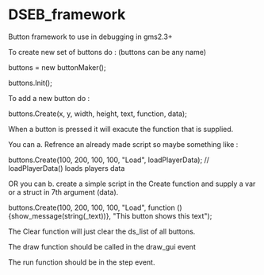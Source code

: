 # DSEB_framework
Button framework to use in debugging in gms2.3+ 

To create new set of buttons do : (buttons can be any name)

buttons = new buttonMaker();

buttons.Init();
  
To add a new button do :

buttons.Create(x, y, width, height, text, function, data);

When a button is pressed it will exacute the function that is supplied.

You can a. Refrence an already made script so maybe something like :

buttons.Create(100, 200, 100, 100, "Load", loadPlayerData); // loadPlayerData() loads players data
 
OR you can b. create a simple script in the Create function and supply a var or a struct in 7th argument (data).

buttons.Create(100, 200, 100, 100, "Load", function () {show_message(string(_text))}, "This button shows this text");

The Clear function will just clear the ds_list of all buttons.

The draw function should be called in the draw_gui event

The run function should be in the step event.

  

   
   
   
 
